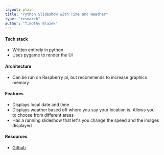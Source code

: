 ```yaml
---
layout: plain
title: "Python Slideshow with Time and Weather"
type: "research"
author: "Timothy Blazek"
---
```


#### Tech stack

* Written entirely in python
* Uses pygame to render the UI

#### Architecture

* Can be run on Raspberry pi, but recommends to increase graphics memory

#### Features

* Displays local date and time
* Displays weather based off where you say your location is. Allows you to choose from different areas
* Has a running slideshow that let's you change the speed and the images displayed

#### Resources

* [Github](https://github.com/andrewdelph/python-slideshow-with-time-and-weather)
